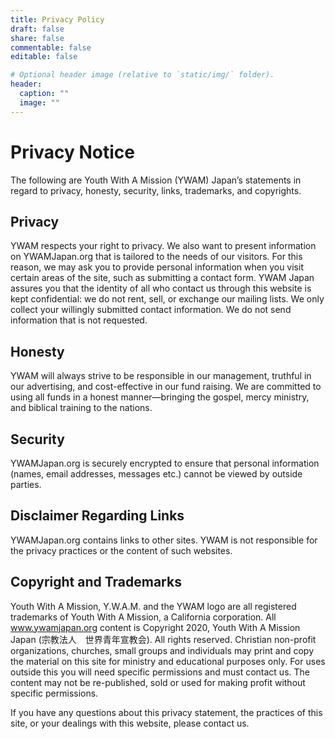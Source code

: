 ```yaml
---
title: Privacy Policy
draft: false
share: false
commentable: false
editable: false

# Optional header image (relative to `static/img/` folder).
header:
  caption: ""
  image: ""
---
```


# Privacy Notice

The following are Youth With A Mission (YWAM) Japan’s statements in regard to privacy, honesty, security, links, trademarks, and copyrights.

## Privacy

YWAM respects your right to privacy. We also want to present information on YWAMJapan.org that is tailored to the needs of our visitors. For this reason, we may ask you to provide personal information when you visit certain areas of the site, such as submitting a contact form. YWAM Japan assures you that the identity of all who contact us through this website is kept confidential: we do not rent, sell, or exchange our mailing lists. We only collect your willingly submitted contact information. We do not send information that is not requested.

## Honesty

YWAM will always strive to be responsible in our management, truthful in our advertising, and cost-effective in our fund raising. We are committed to using all funds in a honest manner—bringing the gospel, mercy ministry, and biblical training to the nations.

## Security

YWAMJapan.org is securely encrypted to ensure that personal information (names, email addresses, messages etc.) cannot be viewed by outside parties.

## Disclaimer Regarding Links

YWAMJapan.org contains links to other sites. YWAM is not responsible for the privacy practices or the content of such websites.

## Copyright and Trademarks

Youth With A Mission, Y.W.A.M. and the YWAM logo are all registered trademarks of Youth With A Mission, a California corporation. All www.ywamjapan.org content is Copyright 2020, Youth With A Mission Japan (宗教法人　世界青年宣教会). All rights reserved. Christian non-profit organizations, churches, small groups and individuals may print and copy the material on this site for ministry and educational purposes only. For uses outside this you will need specific permissions and must contact us. The content may not be re-published, sold or used for making profit without specific permissions.

If you have any questions about this privacy statement, the practices of this site, or your dealings with this website, please contact us.
